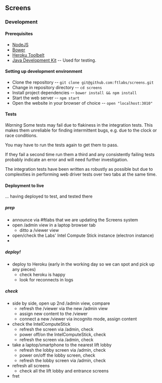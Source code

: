 ## Screens

### Development

#### Prerequisites
- [NodeJS](nodejs.org)
- [Bower](https://www.npmjs.com/package/bower)
- [Heroku Toolbelt](https://toolbelt.heroku.com/)
- [Java Development Kit](http://www.oracle.com/technetwork/java/javase/downloads/index.html) -- Used for testing.

#### Setting up development environment
- Clone the repository -- `git clone git@github.com:ftlabs/screens.git`
- Change in repository directory -- `cd screens`
- Install project dependencies -- `bower install && npm install`
- Start the web server -- `npm start`
- Open the website in your browser of choice -- `open "localhost:3010"`

#### Tests

*Warning* Some tests may fail due to flakiness in the integration tests. This makes them unreliable for finding intermittent bugs, e.g. due to the clock or race conditions. 

You may have to run the tests again to get them to pass.

If they fail a second time run them a third and any consistently failing tests probably indicate an error and will need further investigation.

The integration tests have been written as robustly as possible but due to complexities in performing web driver tests over two tabs at the same time.


#### Deployment to live

... having deployed to test, and tested there

##### prep

- announce via #ftlabs that we are updating the Screens system
- open /admin view in a laptop browser tab
   - ditto a /viewer view
- open/check the Labs' Intel Compute Stick instance (electron instance)
- 

##### deploy!

- deploy to Heroku (early in the working day so we can spot and pick up any pieces)
   - check heroku is happy
   - look for reconnects in logs

##### check

- side by side, open up 2nd /admin view, compare
   - refresh the /viewer via the new /admin view
   - assign new content to the /viewer
   - connect a new /viewer via incognito mode, assign content
- check the IntelComputeStick
   - refresh the screen via /admin, check
   - power off/on the IntelComputeStick, check
   - refresh the screen via /admin, check
- take a laptop/smartphone to the nearest lift lobby
   - refresh the lobby screen via /admin, check
   - power on/off the lobby screen, check
   - refresh the lobby screen via /admin, check
- refresh all screens
   - check all the lift lobby and entrance screens
- fret
